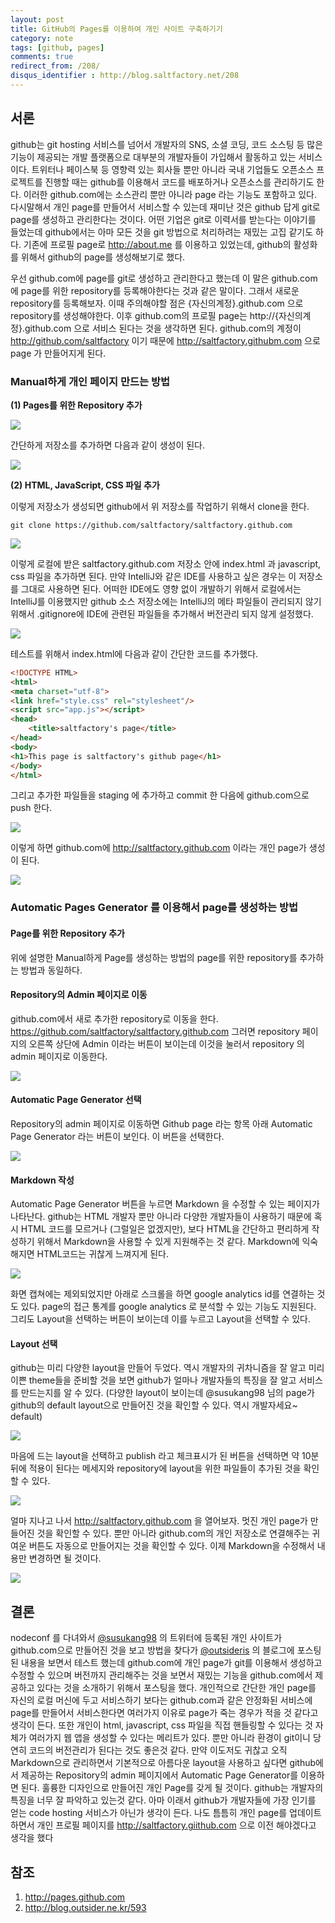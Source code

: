 ```yaml
---
layout: post
title: GitHub의 Pages를 이용하여 개인 사이트 구축하기기
category: note
tags: [github, pages]
comments: true
redirect_from: /208/
disqus_identifier : http://blog.saltfactory.net/208
---
```


## 서론

github는 git hosting 서비스를 넘어서 개발자의 SNS, 소셜 코딩, 코드 소스팅 등 많은 기능이 제공되는 개발 플랫폼으로 대부분의 개발자들이 가입해서 활동하고 있는 서비스이다. 트위터나 페이스북 등 영향력 있는 회사들 뿐만 아니라 국내 기업들도 오픈소스 프로젝트를 진행할 때는 github를 이용해서 코드를 배포하거나 오픈소스를 관리하기도 한다. 이러한 github.com에는 소스관리 뿐만 아니라 page 라는 기능도 포함하고 있다. 다시말해서 개인 page를 만들어서 서비스할 수 있는데 재미난 것은 github 답게 git로 page를 생성하고 관리한다는 것이다. 어떤 기업은 git로 이력서를 받는다는 이야기를 들었는데 github에서는 아마 모든 것을 git 방법으로 처리하려는 재밌는 고집 같기도 하다.
기존에 프로필 page로 http://about.me 를 이용하고 있었는데, github의 활성화를 위해서 github의 page를 생성해보기로 했다.

<!--more-->

우선 github.com에 page를 git로 생성하고 관리한다고 했는데 이 말은 github.com에 page를 위한 repository를 등록해야한다는 것과 같은 말이다. 그래서 새로운 repository를 등록해보자. 이때 주의해야할 점은 {자신의계정}.github.com 으로 repository를 생성해야한다. 이후 github.com의 프로필 page는 http://{자신의계정}.github.com 으로 서비스 된다는 것을 생각하면 된다. github.com의 계정이 http://github.com/saltfactory 이기 때문에 http://saltfactory.githubm.com 으로 page 가 만들어지게 된다.


### Manual하게 개인 페이지 만드는 방법

**(1) Pages를 위한 Repository 추가**

![](http://hbn-blog-assets.s3.ap-northeast-2.amazonaws.com/saltfactory/images/e00a8d25-dbf2-4f08-8c60-e9d3fa2589fd)

간단하게 저장소를 추가하면 다음과 같이 생성이 된다.

![](http://hbn-blog-assets.s3.ap-northeast-2.amazonaws.com/saltfactory/images/0e673060-57bb-40ec-90a3-427e12b0b41c)

**(2) HTML, JavaScript, CSS 파일 추가**

이렇게 저장소가 생성되면 github에서 위 저장소를 작업하기 위해서 clone을 한다.

```
git clone https://github.com/saltfactory/saltfactory.github.com
```

![](http://hbn-blog-assets.s3.ap-northeast-2.amazonaws.com/saltfactory/images/ab56a8af-a254-46f2-9ac2-60242f789231)

이렇게 로컬에 받은 saltfactory.github.com 저장소 안에 index.html 과 javascript, css 파일을 추가하면 된다. 만약 IntelliJ와 같은 IDE를 사용하고 싶은 경우는 이 저장소를 그대로 사용하면 된다. 어떠한 IDE에도 영향 없이 개발하기 위해서 로컬에서는 IntelliJ를 이용했지만 github 소스 저장소에는 IntelliJ의 메타 파일들이 관리되지 않기 위해서 .gitignore에 IDE에 관련된 파일들을 추가해서 버전관리 되지 않게 설정했다.

![](http://hbn-blog-assets.s3.ap-northeast-2.amazonaws.com/saltfactory/images/d6c4b0fb-c05c-47c6-921e-20a76baca296)

테스트를 위해서 index.html에 다음과 같이 간단한 코드를 추가했다.

```html
<!DOCTYPE HTML>
<html>
<meta charset="utf-8">
<link href="style.css" rel="stylesheet"/>
<script src="app.js"></script>
<head>
    <title>saltfactory's page</title>
</head>
<body>
<h1>This page is saltfactory's github page</h1>
</body>
</html>
```

그리고 추가한 파일들을 staging 에 추가하고 commit 한 다음에 github.com으로 push 한다.

![](http://hbn-blog-assets.s3.ap-northeast-2.amazonaws.com/saltfactory/images/57ddc0e9-69da-4c10-803d-fb85e709ef4d)

이렇게 하면 github.com에 http://saltfactory.github.com 이라는 개인 page가 생성이 된다.

![](http://hbn-blog-assets.s3.ap-northeast-2.amazonaws.com/saltfactory/images/f8585b82-d96a-48c7-976a-3de0d375bb6f)

### Automatic Pages Generator 를 이용해서 page를 생성하는 방법

#### Page를 위한 Repository 추가

위에 설명한 Manual하게 Page를 생성하는 방법의 page를 위한 repository를 추가하는 방법과 동일하다.

#### Repository의 Admin 페이지로 이동

github.com에서 새로 추가한 repository로 이동을 한다. https://github.com/saltfactory/saltfactory.github.com 그러면 repository 페이지의 오른쪽 상단에 Admin 이라는 버튼이 보이는데 이것을 눌러서 repository 의 admin 페이지로 이동한다.

![](http://hbn-blog-assets.s3.ap-northeast-2.amazonaws.com/saltfactory/images/cd80ace2-e65b-4fac-a5f9-b96a2d1f6105)

#### Automatic Page Generator 선택

Repository의 admin 페이지로 이동하면 Github page 라는 항목 아래 Automatic Page Generator 라는 버튼이 보인다. 이 버튼을 선택한다.

![](http://hbn-blog-assets.s3.ap-northeast-2.amazonaws.com/saltfactory/images/74f806a0-fb5a-4f09-ad07-f6e142ae05cf)

#### Markdown 작성
Automatic Page Generator 버튼을 누르면 Markdown 을 수정할 수 있는 페이지가 나타난다. github는 HTML 개발자 뿐만 아니라 다양한 개발자들이 사용하기 때문에 혹시 HTML 코드를 모르거나 (그럴일은 없겠지만), 보다 HTML을 간단하고 편리하게 작성하기 위해서 Markdown을 사용할 수 있게 지원해주는 것 같다. Markdown에 익숙해지면 HTML코드는 귀찮게 느껴지게 된다.

![](http://hbn-blog-assets.s3.ap-northeast-2.amazonaws.com/saltfactory/images/b55e9dd6-8654-4c21-ae96-db2857b82efe)

화면 캡쳐에는 제외되었지만 아래로 스크롤을 하면 google analytics id를 연결하는 것도 있다. page의 접근 통계를 google analytics 로 분석할 수 있는 기능도 지원된다. 그리도 Layout을 선택하는 버튼이 보이는데 이를 누르고 Layout을 선택할 수 있다.

#### Layout 선택

github는 미리 다양한 layout을 만들어 두었다. 역시 개발자의 귀차니즘을 잘 알고 미리 이쁜 theme들을 준비할 것을 보면 github가 얼마나 개발자들의 특징을 잘 알고 서비스를 만드는지를 알 수 있다. (다양한 layout이 보이는데 @susukang98 님의 page가 github의 default layout으로 만들어진 것을 확인할 수 있다. 역시 개발자세요~ default)

![](http://hbn-blog-assets.s3.ap-northeast-2.amazonaws.com/saltfactory/images/680901cd-df42-4f61-8052-6d550adafb59)

마음에 드는 layout을 선택하고 publish 라고 체크표시가 된 버튼을 선택하면 약 10분 뒤에 적용이 된다는 메세지와 repository에 layout을 위한 파일들이 추가된 것을 확인할 수 있다.

![](http://hbn-blog-assets.s3.ap-northeast-2.amazonaws.com/saltfactory/images/6a6e029a-bb59-4637-90c4-3781ae7f36ba)

얼마 지나고 나서 http://saltfactory.github.com 을 열어보자. 멋진 개인 page가 만들어진 것을 확인할 수 있다. 뿐만 아니라 github.com의 개인 저장소로 연결해주는 귀여운 버튼도 자동으로 만들어지는 것을 확인할 수 있다. 이제 Markdown을 수정해서 내용만 변경하면 될 것이다.

![](http://hbn-blog-assets.s3.ap-northeast-2.amazonaws.com/saltfactory/images/0d6b692b-85a7-43ba-bfbd-83a7c7323d7c)

## 결론

nodeconf 를 다녀와서 [@susukang98](http://twitter.com/susukang98) 의 트위터에 등록된 개인 사이트가 github.com으로 만들어진 것을 보고 방법을 찾다가 [@outsideris](http://twitter.com/outsideris) 의 블로그에 포스팅된 내용을 보면서 테스트 했는데 github.com에 개인 page가 git를 이용해서 생성하고 수정할 수 있으며 버전까지 관리해주는 것을 보면서 재밌는 기능을 github.com에서 제공하고 있다는 것을 소개하기 위해서 포스팅을 했다. 개인적으로 간단한 개인 page를 자신의 로컬 머신에 두고 서비스하기 보다는 github.com과 같은 안정화된 서비스에 page를 만들어서 서비스한다면 여러가지 이유로 page가 죽는 경우가 적을 것 같다고 생각이 든다. 또한 개인이 html, javascript, css 파일을 직접 핸들링할 수 있다는 것 자체가 여러가지 웹 앱을 생성할 수 있다는 메리트가 있다. 뿐만 아니라 환경이 git이니 당연히 코드의 버전관리가 된다는 것도 좋은것 같다. 만약 이도저도 귀찮고 오직 Markdown으로 관리하면서 기본적으로 아름다운 layout을 사용하고 싶다면 github에서 제공하는 Repository의 admin 페이지에서 Automatic Page Generator를 이용하면 된다. 훌륭한 디자인으로 만들어진 개인 Page를 갖게 될 것이다. github는 개발자의 특징을 너무 잘 파악하고 있는것 같다. 아마 이래서 github가 개발자들에 가장 인기를 얻는 code hosting 서비스가 아닌가 생각이 든다. 나도 틈틈히 개인 page를 업데이트하면서 개인 프로필 페이지를 http://saltfactory.giithub.com 으로 이전 해야겠다고 생각을 했다


## 참조

1. http://pages.github.com
2. http://blog.outsider.ne.kr/593


